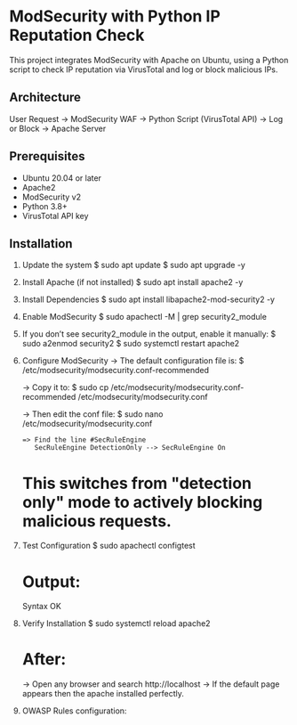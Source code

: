 

# ModSecurity with Python IP Reputation Check

This project integrates ModSecurity with Apache on Ubuntu, using a Python script to check IP reputation via VirusTotal and log or block malicious IPs.

## Architecture
User Request → ModSecurity WAF → Python Script (VirusTotal API) → Log or Block → Apache Server

## Prerequisites
- Ubuntu 20.04 or later
- Apache2
- ModSecurity v2
- Python 3.8+
- VirusTotal API key

## Installation
1. Update the system
   $ sudo apt update
   $ sudo apt upgrade -y

2. Install Apache (if not installed)
   $ sudo apt install apache2 -y

3. Install Dependencies
   $ sudo apt install libapache2-mod-security2 -y

4. Enable ModSecurity
   $ sudo apachectl -M | grep security2_module

5. If you don’t see security2_module in the output, enable it manually:
     $ sudo a2enmod security2
     $ sudo systemctl restart apache2

6. Configure ModSecurity
    -> The default configuration file is:
         $ /etc/modsecurity/modsecurity.conf-recommended

    -> Copy it to:
         $ sudo cp /etc/modsecurity/modsecurity.conf-recommended /etc/modsecurity/modsecurity.conf

   -> Then edit the conf file:
         $ sudo nano /etc/modsecurity/modsecurity.conf

       => Find the line #SecRuleEngine
          SecRuleEngine DetectionOnly --> SecRuleEngine On

      # This switches from "detection only" mode to actively blocking malicious requests.

7. Test Configuration
      $ sudo apachectl configtest

   # Output:
      Syntax OK

8. Verify Installation
   $ sudo systemctl reload apache2

   # After:
      -> Open any browser and search http://localhost
      -> If the default page appears then the apache installed perfectly.

9. OWASP Rules configuration:
    
 





